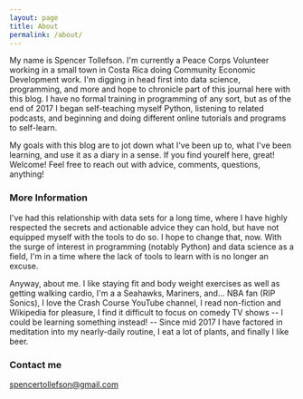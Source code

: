 ```yaml
---
layout: page
title: About
permalink: /about/
---
```


My name is Spencer Tollefson. I'm currently a Peace Corps Volunteer working in a small town in Costa Rica doing Community Economic Development work. I'm digging in head first into data science, programming, and more and hope to chronicle part of this journal here with this blog. I have no formal training in programming of any sort, but as of the end of 2017 I began self-teaching myself Python, listening to related podcasts, and beginning and doing different online tutorials and programs to self-learn.

My goals with this blog are to jot down what I've been up to, what I've been learning, and use it as a diary in a sense. If you find yourelf here, great! Welcome! Feel free to reach out with advice, comments, questions, anything!

### More Information

I've had this relationship with data sets for a long time, where I have highly respected the secrets and actionable advice they can hold, but have not equipped myself with the tools to do so. I hope to change that, now. With the surge of interest in programming (notably Python) and data science as a field, I'm in a time where the lack of tools to learn with is no longer an excuse.

Anyway, about me. I like staying fit and body weight exercises as well as getting walking cardio, I'm a a Seahawks, Mariners, and... NBA fan (RIP Sonics), I love the Crash Course YouTube channel, I read non-fiction and Wikipedia for pleasure, I find it difficult to focus on comedy TV shows -- I could be learning something instead! -- Since mid 2017 I have factored in meditation into my nearly-daily routine, I eat a lot of plants, and finally I like beer.

### Contact me

[spencertollefson@gmail.com](mailto:spencertollefson@gmail.com)
